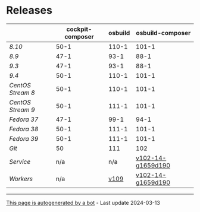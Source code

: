 # Releases
|       | cockpit-composer    | osbuild    | osbuild-composer    |
|-------|---------------------|------------|---------------------|
*8.10* | 50-1 | 110-1 | 101-1
*8.9* | 47-1 | 93-1 | 88-1
*9.3* | 47-1 | 93-1 | 88-1
*9.4* | 50-1 | 110-1 | 101-1
*CentOS Stream 8* | 50-1 | 110-1 | 101-1
*CentOS Stream 9* | 50-1 | 111-1 | 101-1
*Fedora 37* | 47-1 | 99-1 | 94-1
*Fedora 38* | 50-1 | 111-1 | 101-1
*Fedora 39* | 50-1 | 111-1 | 101-1
*Git* | 50 | 111 | 102
*Service* | n/a | n/a | [v102-14-g1659d190](https://github.com/osbuild/osbuild-composer/compare/v102-14-g1659d190...main)
*Workers* | n/a | [v109](https://github.com/osbuild/osbuild/compare/v109...main) | [v102-14-g1659d190](https://github.com/osbuild/osbuild-composer/compare/v102-14-g1659d190...main)

---

[This page is autogenerated by a bot](https://gitlab.cee.redhat.com/osbuild/guides-bot/-/blob/main/release_overview.py) - Last update 2024-03-13